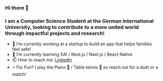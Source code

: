 ### Hi there 👋
### I am a Computer Science Student at the German International University, looking to contribute to a more united world through impactful projects and research!

- 🔭 I’m currently working at a startup to build an app that helps families feel safe!
- 🌱 I’m currently learning XAI / Nest.js / Next.js / React Native
- 📫 How to reach me: [LinkedIn](www.linkedin.com/in/alaa--ashraf/)
- ⚡ For Fun? I play the Piano 🎹 / Table tennis 🏓 so reach out for a duet or a match!
